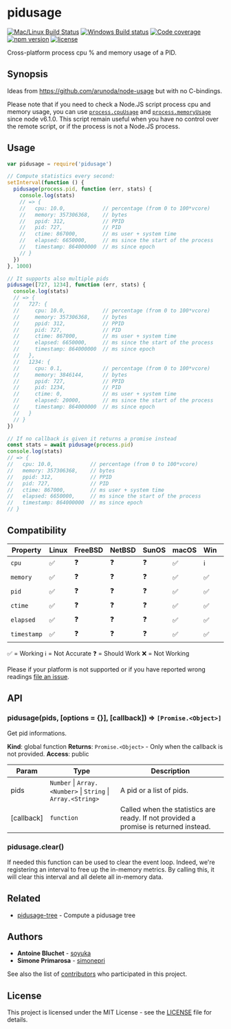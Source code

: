 # pidusage

[![Mac/Linux Build Status](https://img.shields.io/travis/soyuka/pidusage/master.svg?label=MacOS%20%26%20Linux)](https://travis-ci.org/soyuka/pidusage)
[![Windows Build status](https://img.shields.io/appveyor/ci/soyuka/pidusage/master.svg?label=Windows)](https://ci.appveyor.com/project/soyuka/pidusage)
[![Code coverage](https://img.shields.io/codecov/c/github/soyuka/pidusage/master.svg)](https://codecov.io/gh/soyuka/pidusage)
[![npm version](https://img.shields.io/npm/v/pidusage.svg)](https://www.npmjs.com/package/pidusage)
[![license](https://img.shields.io/github/license/soyuka/pidusage.svg)](https://github.com/soyuka/pidusage/tree/master/license)

Cross-platform process cpu % and memory usage of a PID.

## Synopsis

Ideas from https://github.com/arunoda/node-usage but with no C-bindings.

Please note that if you need to check a Node.JS script process cpu and memory usage, you can use [`process.cpuUsage`][node:cpuUsage] and [`process.memoryUsage`][node:memUsage] since node v6.1.0. This script remain useful when you have no control over the remote script, or if the process is not a Node.JS process.


## Usage

```js
var pidusage = require('pidusage')

// Compute statistics every second:
setInterval(function () {
  pidusage(process.pid, function (err, stats) {
    console.log(stats)
    // => {
    //   cpu: 10.0,            // percentage (from 0 to 100*vcore)
    //   memory: 357306368,    // bytes
    //   ppid: 312,            // PPID
    //   pid: 727,             // PID
    //   ctime: 867000,        // ms user + system time
    //   elapsed: 6650000,     // ms since the start of the process
    //   timestamp: 864000000  // ms since epoch
    // }
  })
}, 1000)

// It supports also multiple pids
pidusage([727, 1234], function (err, stats) {
  console.log(stats)
  // => {
  //   727: {
  //     cpu: 10.0,            // percentage (from 0 to 100*vcore)
  //     memory: 357306368,    // bytes
  //     ppid: 312,            // PPID
  //     pid: 727,             // PID
  //     ctime: 867000,        // ms user + system time
  //     elapsed: 6650000,     // ms since the start of the process
  //     timestamp: 864000000  // ms since epoch
  //   },
  //   1234: {
  //     cpu: 0.1,             // percentage (from 0 to 100*vcore)
  //     memory: 3846144,      // bytes
  //     ppid: 727,            // PPID
  //     pid: 1234,            // PID
  //     ctime: 0,             // ms user + system time
  //     elapsed: 20000,       // ms since the start of the process
  //     timestamp: 864000000  // ms since epoch
  //   }
  // }
})

// If no callback is given it returns a promise instead
const stats = await pidusage(process.pid)
console.log(stats)
// => {
//   cpu: 10.0,            // percentage (from 0 to 100*vcore)
//   memory: 357306368,    // bytes
//   ppid: 312,            // PPID
//   pid: 727,             // PID
//   ctime: 867000,        // ms user + system time
//   elapsed: 6650000,     // ms since the start of the process
//   timestamp: 864000000  // ms since epoch
// }
```

## Compatibility

| Property | Linux | FreeBSD | NetBSD | SunOS | macOS | Win | AIX | Alpine
| ---         | --- | --- | --- | --- | --- | --- | --- | --- |
| `cpu`       | ✅ | ❓ | ❓ | ❓ | ✅ | ℹ️ | ❓ | ✅ |
| `memory`    | ✅ | ❓ | ❓ | ❓ | ✅ | ✅ | ❓ | ✅ |
| `pid`       | ✅ | ❓ | ❓ | ❓ | ✅ | ✅ | ❓ | ✅ |
| `ctime`     | ✅ | ❓ | ❓ | ❓ | ✅ | ✅ | ❓ | ✅ |
| `elapsed`   | ✅ | ❓ | ❓ | ❓ | ✅ | ✅ | ❓ | ✅ |
| `timestamp` | ✅ | ❓ | ❓ | ❓ | ✅ | ✅ | ❓ | ✅ |

✅ = Working
ℹ️ = Not Accurate
❓ = Should Work
❌ = Not Working

Please if your platform is not supported or if you have reported wrong readings
[file an issue][new issue].

## API

<a name="pidusage"></a>

### pidusage(pids, [options = {}], [callback]) ⇒ <code>[Promise.&lt;Object&gt;]</code>
Get pid informations.

**Kind**: global function
**Returns**: <code>Promise.&lt;Object&gt;</code> - Only when the callback is not provided.
**Access**: public

| Param | Type | Description |
| --- | --- | --- |
| pids | <code>Number</code> \| <code>Array.&lt;Number&gt;</code> \| <code>String</code> \| <code>Array.&lt;String&gt;</code> | A pid or a list of pids. |
| [callback] | <code>function</code> | Called when the statistics are ready. If not provided a promise is returned instead. |

### pidusage.clear()

If needed this function can be used to clear the event loop. Indeed, we're registering an interval to free up the in-memory metrics. By calling this, it will clear this interval and all delete all in-memory data.

## Related
- [pidusage-tree][gh:pidusage-tree] -
Compute a pidusage tree

## Authors
- **Antoine Bluchet** - [soyuka][github:soyuka]
- **Simone Primarosa** - [simonepri][github:simonepri]

See also the list of [contributors][contributors] who participated in this project.

## License
This project is licensed under the MIT License - see the [LICENSE][license] file for details.

<!-- Links -->
[new issue]: https://github.com/soyuka/pidusage/issues/new
[license]: https://github.com/soyuka/pidusage/tree/master/LICENSE
[contributors]: https://github.com/soyuka/pidusage/contributors

[github:soyuka]: https://github.com/soyuka
[github:simonepri]: https://github.com/simonepri

[gh:pidusage-tree]: https://github.com/soyuka/pidusage-tree

[node:cpuUsage]: https://nodejs.org/api/process.html#process_process_cpuusage_previousvalue
[node:memUsage]: https://nodejs.org/api/process.html#process_process_memoryusage
